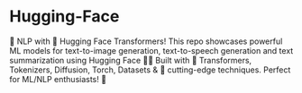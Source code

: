 # Hugging-Face
🚀 NLP with 🤗 Hugging Face Transformers! This repo showcases powerful ML models for text-to-image generation, text-to-speech generation and text summarization using Hugging Face 🤖✨ Built with 🧠 Transformers, Tokenizers, Diffusion, Torch, Datasets &amp; 🤯 cutting-edge techniques. Perfect for ML/NLP enthusiasts! 🌟
